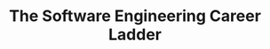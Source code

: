 ---
layout: item
title: The Software Engineering Career Ladder
type: article
link: https://medium.com/geekculture/the-software-engineering-career-ladder-3667282aeaa2
categories: [Career management]
---